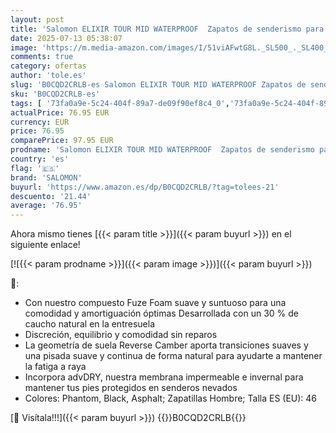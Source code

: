 ```yaml
---
layout: post
title: 'Salomon ELIXIR TOUR MID WATERPROOF  Zapatos de senderismo para Hombre  Phantom Black Asphalt  46 EU'
date: 2025-07-13 05:38:07
image: 'https://m.media-amazon.com/images/I/51viAFwtG8L._SL500_._SL400_.jpg'
comments: true
category: ofertas
author: 'tole.es'
slug: 'B0CQD2CRLB-es Salomon ELIXIR TOUR MID WATERPROOF Zapatos de senderismo...'
sku: 'B0CQD2CRLB-es'
tags: [ '73fa0a9e-5c24-404f-89a7-de09f90ef8c4_0','73fa0a9e-5c24-404f-89a7-de09f90ef8c4_101','Arborist Merchandising Root','Botas de senderismo para hombre','Calzado de senderismo para hombre','Calzado deportivo para hombre','Compra 2, y obtén un 10% de descuento','Compra 2, y obtén un 10% de descuento_Shoes2','Compre 2 y obtenga un 10 % de descuento','Compre 2 y obtenga un 10 % de descuento_Shoes 2','Deportes y aire libre','Moda','Moda Hombre','Self Service','Special Features Stores','Tienda Salomon','Top Brands Shoes Selection','Zapatillas deportivas y de moda para hombre','Zapatos para hombre','c8538d25-3af9-48d3-aeff-5f3ce5572a36_0','c8538d25-3af9-48d3-aeff-5f3ce5572a36_2701','c8538d25-3af9-48d3-aeff-5f3ce5572a36_6301','c8538d25-3af9-48d3-aeff-5f3ce5572a36_7901','salomon','zapatos','🇪🇸', ]
actualPrice: 76.95 EUR
currency: EUR
price: 76.95
comparePrice: 97.95 EUR
prodname: 'Salomon ELIXIR TOUR MID WATERPROOF  Zapatos de senderismo para Hombre  Phantom Black Asphalt  46 EU'
country: 'es'
flag: '🇪🇸'
brand: 'SALOMON'
buyurl: 'https://www.amazon.es/dp/B0CQD2CRLB/?tag=tolees-21'
descuento: '21.44'
average: '76.95'
---
```


Ahora mismo tienes [{{< param title >}}]({{< param buyurl >}}) en el siguiente enlace!

[![{{< param prodname >}}]({{< param image >}})]({{< param buyurl >}})

🔎:

- Con nuestro compuesto Fuze Foam suave y suntuoso para una comodidad y amortiguación óptimas Desarrollada con un 30 % de caucho natural en la entresuela
- Discreción, equilibrio y comodidad sin reparos
- La geometría de suela Reverse Camber aporta transiciones suaves y una pisada suave y continua de forma natural para ayudarte a mantener la fatiga a raya
- Incorpora advDRY, nuestra membrana impermeable e invernal para mantener tus pies protegidos en senderos nevados
- Colores: Phantom, Black, Asphalt; Zapatillas Hombre; Talla ES (EU): 46

[🛒 Visítala!!!]({{< param buyurl >}})
{{<world>}}B0CQD2CRLB{{</world>}}
